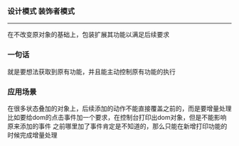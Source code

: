 ### 设计模式 装饰者模式
*** 
在不改变原对象的基础上，包装扩展其功能以满足后续要求

### 一句话
就是要想法获取到原有功能，并且能主动控制原有功能的执行

### 应用场景
在很多状态叠加的对象上，后续添加的动作不能直接覆盖之前的，而是要增量处理
比如要给dom的点击事件加一个要求，在控制台打印出dom对象，但是不能影响原来添加的事件
之前哪里加了事件肯定是不知道的，那么只能在新增打印功能的时候完成增量处理
